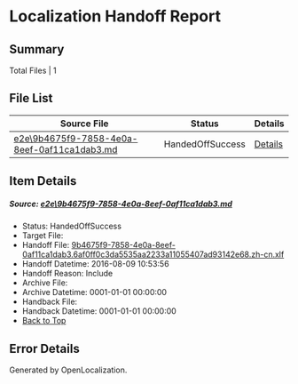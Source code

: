 # <a name='report-top'></a> Localization Handoff Report

## Summary
 Total Files | 1

## File List
 Source File | Status | Details 
 ----------- | ------ | ------- 
 [e2e\9b4675f9-7858-4e0a-8eef-0af11ca1dab3.md](https://github.com/OpenLocalizationTestOrg/oltest/blob/a98cb59240c22bdbfb19b98a59f879da38839fcf/e2e/9b4675f9-7858-4e0a-8eef-0af11ca1dab3.md) | HandedOffSuccess | [Details](#3fe11fcc215b5eb1978a04b6febc529fe78985746)

## Item Details
##### <a name='3fe11fcc215b5eb1978a04b6febc529fe78985746'></a> Source: [e2e\9b4675f9-7858-4e0a-8eef-0af11ca1dab3.md](https://github.com/OpenLocalizationTestOrg/oltest/blob/a98cb59240c22bdbfb19b98a59f879da38839fcf/e2e/9b4675f9-7858-4e0a-8eef-0af11ca1dab3.md)
* Status: HandedOffSuccess
* Target File: 
* Handoff File: [9b4675f9-7858-4e0a-8eef-0af11ca1dab3.6af0ff0c3da5535aa2233a11055407ad93142e68.zh-cn.xlf](https://github.com/OpenLocalizationTestOrg/olhandoff-e2e/blob/81b69585d9c6d8c12623e369bd85956a6d667ac0/ol-handoff/OpenLocalizationTestOrg/ol-test-zhcn/ci/ht/9b4675f9-7858-4e0a-8eef-0af11ca1dab3.6af0ff0c3da5535aa2233a11055407ad93142e68.zh-cn.xlf)
* Handoff Datetime: 2016-08-09 10:53:56
* Handoff Reason: Include
* Archive File: 
* Archive Datetime: 0001-01-01 00:00:00
* Handback File: 
* Handback Datetime: 0001-01-01 00:00:00
* [Back to Top](#report-top)


## Error Details

Generated by OpenLocalization.
